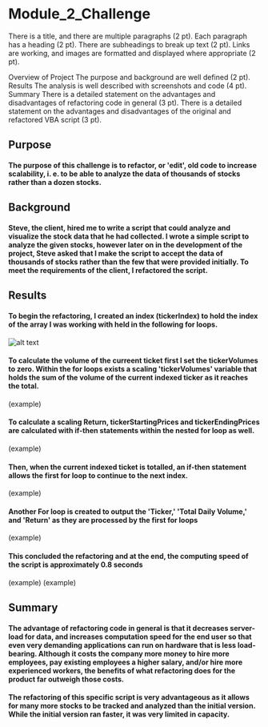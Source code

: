 # Module_2_Challenge

There is a title, and there are multiple paragraphs (2 pt).
Each paragraph has a heading (2 pt).
There are subheadings to break up text (2 pt).
Links are working, and images are formatted and displayed where appropriate (2 pt).

Overview of Project
The purpose and background are well defined (2 pt).
Results
The analysis is well described with screenshots and code (4 pt).
Summary
There is a detailed statement on the advantages and disadvantages of refactoring code in general (3 pt).
There is a detailed statement on the advantages and disadvantages of the original and refactored VBA script (3 pt).

## Purpose
####    The purpose of this challenge is to refactor, or 'edit', old code  to increase  scalability, i. e. to be able to analyze the data of thousands of stocks rather than a dozen stocks.

## Background
####    Steve, the client, hired me to write a script that could analyze and visualize the stock data that he had collected.  I wrote a simple script to analyze the given stocks, however later on in the development of the project, Steve asked that I make the script to accept the data of thousands of stocks rather than the few that were provided initially.  To meet the requirements of the client, I refactored the script.

## Results
####    To begin the refactoring, I created an index (tickerIndex) to hold the index of the array I was working with held in the following for loops.
![alt text](https://github.com/Wingaero/Module_2_Challenge/Resources/main/VBA_Challenge_2017.png?raw=true)

####    To calculate the volume of the curreent ticket first I set the tickerVolumes to zero.  Within the for loops exists a scaling 'tickerVolumes' variable that holds the sum of the volume of the current indexed ticker as it reaches the total.
(example)

####    To calculate a scaling Return, tickerStartingPrices and tickerEndingPrices are calculated with if-then statements within the nested for loop as well.
(example)

####    Then, when the current indexed ticket is totalled, an if-then statement allows the first for loop to continue to the next index.
(example)

####    Another For loop is created to output the 'Ticker,' 'Total Daily Volume,' and 'Return' as they are processed by the first for loops
(example)

####    This concluded the refactoring and at the end, the computing speed of the script is approximately 0.8 seconds
(example)
(example)

## Summary
####    The advantage of refactoring code in general is that it decreases server-load for data, and increases computation speed for the end user so that even very demanding applications can run on hardware that is less load-bearing.  Although it costs the company more money to hire more employees, pay existing employees a higher salary, and/or hire more experienced workers, the benefits of what refactoring does for the product far outweigh those costs.

####    The refactoring of this specific script is very advantageous as it allows for many more stocks to be tracked and analyzed than the initial version.  While the initial version ran faster, it was very limited in capacity.